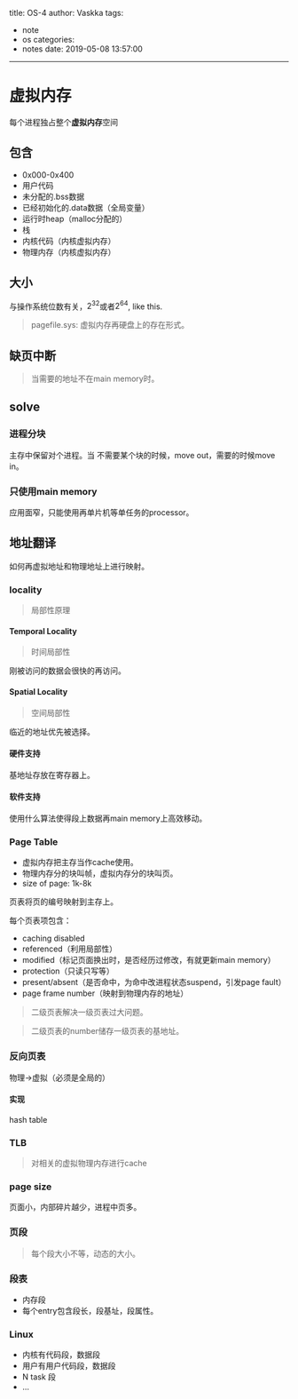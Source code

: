 title: OS-4
author: Vaskka
tags:
  - note
  - os
categories:
  - notes
date: 2019-05-08 13:57:00
---
# 虚拟内存

每个进程独占整个**虚拟内存**空间

## 包含

+ 0x000-0x400
+ 用户代码
+ 未分配的.bss数据
+ 已经初始化的.data数据（全局变量）
+ 运行时heap（malloc分配的）
+ 栈
+ 内核代码（内核虚拟内存）
+ 物理内存（内核虚拟内存）

## 大小

与操作系统位数有关，$2^{32}$或者$2^{64}$, like this.

> pagefile.sys: 虚拟内存再硬盘上的存在形式。

## 缺页中断

> 当需要的地址不在main memory时。

## solve

### 进程分块

主存中保留对个进程。当 不需要某个块的时候，move out，需要的时候move in。

### 只使用main memory

应用面窄，只能使用再单片机等单任务的processor。

## 地址翻译

如何再虚拟地址和物理地址上进行映射。

### locality 

> 局部性原理

#### Temporal Locality

> 时间局部性

刚被访问的数据会很快的再访问。

#### Spatial Locality

> 空间局部性

临近的地址优先被选择。

#### 硬件支持

基地址存放在寄存器上。

#### 软件支持

使用什么算法使得段上数据再main memory上高效移动。

### Page Table

+ 虚拟内存把主存当作cache使用。
+ 物理内存分的块叫帧，虚拟内存分的块叫页。
+ size of page: 1k-8k

页表将页的编号映射到主存上。

每个页表项包含：
+ caching disabled
+ referenced（利用局部性）
+ modified（标记页面换出时，是否经历过修改，有就更新main memory）
+ protection（只读只写等）
+ present/absent（是否命中，为命中改进程状态suspend，引发page fault）
+ page frame number（映射到物理内存的地址）

> 二级页表解决一级页表过大问题。

> 二级页表的number储存一级页表的基地址。

### 反向页表

物理->虚拟（必须是全局的）

#### 实现

hash table

### TLB

> 对相关的虚拟物理内存进行cache

### page size

页面小，内部碎片越少，进程中页多。

### 页段

> 每个段大小不等，动态的大小。

### 段表

+ 内存段
+ 每个entry包含段长，段基址，段属性。

### Linux

+ 内核有代码段，数据段
+ 用户有用户代码段，数据段
+ N task 段
+ ...

### 